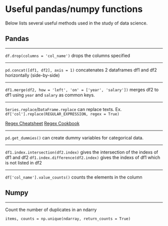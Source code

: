 # Useful pandas/numpy functions

Below lists several useful methods used in the study of data science.


## Pandas

---
`df.drop(columns = 'col_name')` drops the columns specified

---
`pd.concat([df1, df2], axis = 1)` concatenates 2 dataframes df1 and df2 horizontally (side-by-side)

---
`df1.merge(df2, how = 'left', 'on' = ['year', 'salary'])` merges df2 to df1 using `year` and `salary` as common keys.

---
`Series.replace`/`DataFrame.replace` can replace texts. Ex. `df['col'].replace(REGULAR_EXPRESSION, regex = True)`

[Regex Cheatsheet](https://medium.com/factory-mind/regex-tutorial-a-simple-cheatsheet-by-examples-649dc1c3f285)
[Regex Cookbook](https://medium.com/factory-mind/regex-cookbook-most-wanted-regex-aa721558c3c1)

---
`pd.get_dummies()` can create dummy variables for categorical data.

---
`df1.index.intersection(df2.index)` gives the intersection of the indexs of df1 and df2
`df1.index.difference(df2.index)` gives the indexs of df1 which is not listed in df2

---
`df['col_name'].value_counts()` counts the elements in the column


## Numpy
---

Count the number of duplicates in an ndarry

`items, counts = np.unique(ndarray, return_counts = True)` 
